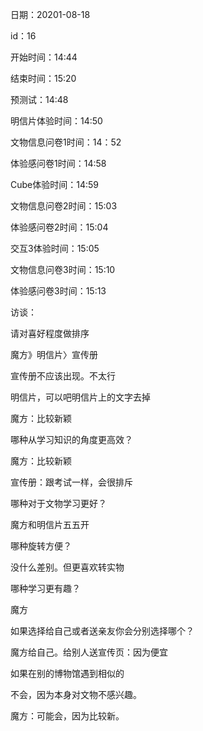 日期：20201-08-18

id：16

开始时间：14:44

结束时间：15:20

预测试：14:48

明信片体验时间：14:50

文物信息问卷1时间：14：52

体验感问卷1时间：14:58

Cube体验时间：14:59

文物信息问卷2时间：15:03

体验感问卷2时间：15:04

交互3体验时间：15:05

文物信息问卷3时间：15:10

体验感问卷3时间：15:13



访谈：

请对喜好程度做排序

魔方》明信片〉宣传册

宣传册不应该出现。不太行

明信片，可以吧明信片上的文字去掉

魔方：比较新颖





哪种从学习知识的角度更高效？

魔方：比较新颖

宣传册：跟考试一样，会很排斥



哪种对于文物学习更好？

魔方和明信片五五开



哪种旋转方便？

没什么差别。但更喜欢转实物



哪种学习更有趣？

魔方



如果选择给自己或者送亲友你会分别选择哪个？

魔方给自己。给别人送宣传页：因为便宜



如果在别的博物馆遇到相似的

不会，因为本身对文物不感兴趣。

魔方：可能会，因为比较新。